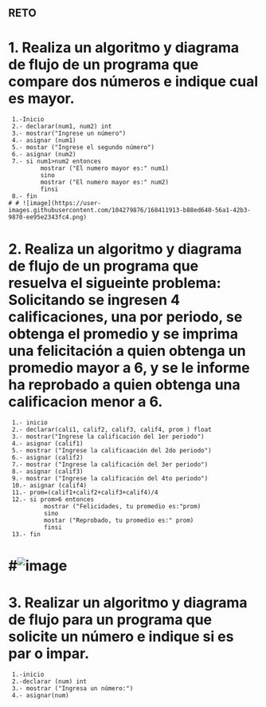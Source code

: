 ## RETO
# 1. Realiza un algoritmo y diagrama de flujo de un programa que compare dos números e indique cual es mayor.
     1.-Inicio
     2.- declarar(num1, num2) int
     3.- mostrar("Ingrese un número")
     4.- asignar (num1)
     5.- mostar ("Ingrese el segundo número")
     6.- asignar (num2)
     7.- si num1>num2 entonces
             mostrar ("El numero mayor es:" num1)
             sino 
             mostrar ("El numero mayor es:" num2)
             finsi
     8.- fin 
    # # ![image](https://user-images.githubusercontent.com/104279876/168411913-b88ed640-56a1-42b3-9870-ee95e2343fc4.png)
     

# 2. Realiza un algoritmo y diagrama de flujo de un programa que resuelva el sigueinte problema: Solicitando se ingresen 4 calificaciones, una por periodo, se obtenga el promedio y se imprima una felicitación a quien obtenga un promedio mayor a 6, y se le informe ha reprobado a quien obtenga una calificacion menor a 6.

     1.- inicio
     2.- declarar(cali1, calif2, calif3, calif4, prom ) float
     3.- mostrar("Ingrese la calificación del 1er periodo")
     4.- asignar (calif1)
     5.- mostrar ("Ingrese la calificaación del 2do periodo")
     6.- asignar (calif2)
     7.- mostrar ("Ingrese la calificación del 3er periodo")
     8.- asignar (calif3)
     9.- mostrar ("Ingrese la calificación del 4to periodo")
     10.- asignar (calif4)
     11.- prom=(calif1+calif2+calif3+calif4)/4
     12.- si prom>6 entonces
              mostrar ("Felicidades, tu promedio es:"prom)
              sino
              mostar ("Reprobado, tu promedio es:" prom)
              finsi
     13.- fin
    
   # #![image](https://user-images.githubusercontent.com/104279876/168412958-19d3f6f4-6408-4cf8-800a-a427f6eac815.png)


# 3. Realizar un algoritmo y diagrama de flujo para un programa que solicite un número e indique si es par o impar.


     1.-inicio
     2.-declarar (num) int
     3.- mostrar ("Ingresa un número:")
     4.- asignar(num)
     
